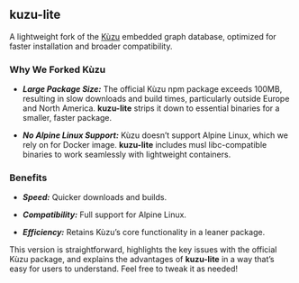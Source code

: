 ## kuzu-lite
A lightweight fork of the [Kùzu](https://github.com/kuzudb/kuzu) embedded graph database, optimized for faster installation and broader compatibility.

### Why We Forked Kùzu

- ***Large Package Size:*** 
The official Kùzu npm package exceeds 100MB, resulting in slow downloads and build times, particularly outside Europe and North America.
**kuzu-lite** strips it down to essential binaries for a smaller, faster package.

- ***No Alpine Linux Support:***
 Kùzu doesn’t support Alpine Linux, which we rely on for Docker image. 
 **kuzu-lite** includes musl libc-compatible binaries to work seamlessly with lightweight containers.


### Benefits

- ***Speed:*** Quicker downloads and builds.

- ***Compatibility:*** Full support for Alpine Linux.

- ***Efficiency:*** Retains Kùzu’s core functionality in a leaner package.

This version is straightforward, highlights the key issues with the official Kùzu package, and explains the advantages of **kuzu-lite** in a way that’s easy for users to understand. Feel free to tweak it as needed!